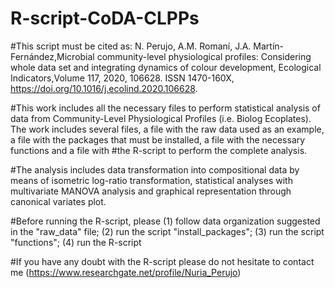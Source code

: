 # R-script-CoDA-CLPPs
#This script must be cited as: N. Perujo, A.M. Romaní, J.A. Martín-Fernández,Microbial community-level physiological profiles: Considering whole data set and integrating dynamics of colour development, Ecological Indicators,Volume 117, 2020, 106628. ISSN 1470-160X, https://doi.org/10.1016/j.ecolind.2020.106628.

#This work includes all the necessary files to perform statistical analysis of data from Community-Level Physiological Profiles (i.e. Biolog Ecoplates). The work includes several files, a file with the raw data used as an example, a file with the packages that must be installed, a file with the necessary functions and a file with #the R-script to perform the complete analysis.

#The analysis includes data transformation into compositional data by means of isometric log-ratio transformation, statistical analyses with multivariate MANOVA analysis and graphical representation through canonical variates plot.

#Before running the R-script, please (1) follow data organization suggested in the "raw_data" file; (2) run the script "install_packages"; (3) run the script "functions"; (4) run the R-script

#If you have any doubt with the R-script please do not hesitate to contact me (https://www.researchgate.net/profile/Nuria_Perujo)
